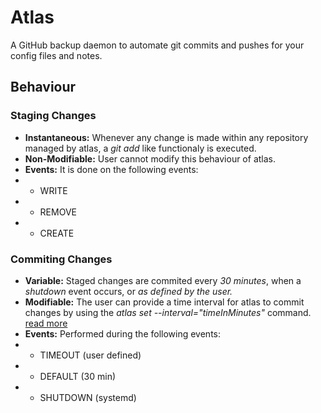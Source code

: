 # Atlas
A GitHub backup daemon to automate git commits and pushes for your config files and notes.

## Behaviour
### Staging Changes
- **Instantaneous:** Whenever any change is made within any repository managed by atlas, a _git add_ like functionaly is executed.
- **Non-Modifiable:** User cannot modify this behaviour of atlas.
- **Events:** It is done on the following events:
- - WRITE
- - REMOVE
- - CREATE

### Commiting Changes
- **Variable:** Staged changes are commited every _30 minutes_, when a _shutdown_ event occurs, or _as defined by the user._
- **Modifiable:** The user can provide a time interval for atlas to commit changes by using the _atlas set --interval="timeInMinutes"_ command. [read more](www.tomavilius.in)
- **Events:** Performed during the following events:
- - TIMEOUT (user defined)
- - DEFAULT (30 min)
- - SHUTDOWN (systemd)

